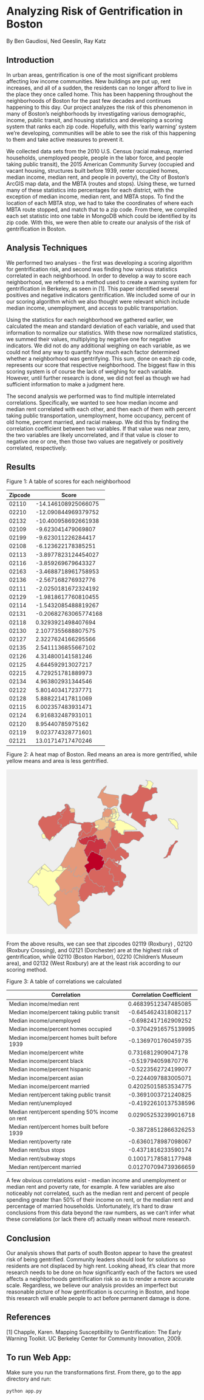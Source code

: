 # Analyzing Risk of Gentrification in Boston

By Ben Gaudiosi, Ned Geeslin, Ray Katz

## Introduction
In urban areas, gentrification is one of the most significant problems affecting low income communities. New buildings are put up, rent increases, and all of a sudden, the residents can no longer afford to live in the place they once called home. This has been happening throughout the neighborhoods of Boston for the past few decades and continues happening to this day. Our project analyzes the risk of this phenomenon in many of Boston’s neighborhoods by investigating various demographic, income, public transit, and housing statistics and developing a scoring system that ranks each zip code. Hopefully, with this ‘early warning’ system we’re developing, communities will be able to see the risk of this happening to them and take active measures to prevent it.

We collected data sets from the 2010 U.S. Census (racial makeup, married households, unemployed people, people in the labor force, and people taking public transit), the 2015 American Community Survey (occupied and vacant housing, structures built before 1939, renter occupied homes, median income, median rent, and people in poverty), the City of Boston’s ArcGIS map data, and the MBTA (routes and stops). Using these, we turned many of these statistics into percentages for each district, with the exception of median income, median rent, and MBTA stops. To find the location of each MBTA stop, we had to take the coordinates of where each MBTA route stopped, and match that to a zip code. From there, we compiled each set statistic into one table in MongoDB which could be identified by its zip code. With this, we were then able to create our analysis of the risk of gentrification in Boston.

## Analysis Techniques

We performed two analyses - the first was developing a scoring algorithm for gentrification risk, and second was finding how various statistics correlated in each neighborhood. In order to develop a way to score each neighborhood, we referred to a method used to create a warning system for gentrification in Berkeley, as seen in [1]. This paper identified several positives and negative indicators gentrification. We included some of our in our scoring algorithm which we also thought were relevant which include median income, unemployment, and access to public transportation.

Using the statistics for each neighborhood we gathered earlier, we calculated the mean and standard deviation of each variable, and used that information to normalize our statistics. With these now normalized statistics, we summed their values, multiplying by negative one for negative indicators. We did not do any additional weighing on each variable, as we could not find any way to quantify how much each factor determined whether a neighborhood was gentrifying. This sum, done on each zip code, represents our score that respective neighborhood. The biggest flaw in this scoring system is of course the lack of weighing for each variable. However, until further research is done, we did not feel as though we had sufficient information to make a judgment here.

The second analysis we performed was to find multiple interrelated correlations. Specifically, we wanted to see how median income and median rent correlated with each other, and then each of them with percent taking public transportation, unemployment, home occupancy, percent of old home, percent married, and racial makeup. We did this by finding the correlation coefficient between two variables. If that value was near zero, the two variables are likely uncorrelated, and if that value is closer to negative one or one, then those two values are negatively or positively correlated, respectively.

## Results

Figure 1: A table of scores for each neighborhood


| Zipcode | Score                |
| ------- | -------------------- |
| 02110   | -14.146108925066075  |
| 02210   | -12.090844969379752  |
| 02132   | -10.400958692661938  |
| 02109   | -9.623041479069807   |
| 02199   | -9.623011226284417   |
| 02108   | -6.123622178385251   |
| 02113   | -3.8977823124454027  |
| 02116   | -3.859269679643327   |
| 02163   | -3.4688718961758953  |
| 02136   | -2.567168276932776   |
| 02111   | -2.0250181672324192  |
| 02129   | -1.9818617760810455  |
| 02114   | -1.5432085488819267  |
| 02131   | -0.20682763065774168 |
| 02118   | 0.3293921498407694   |
| 02130   | 2.1077355688807575   |
| 02127   | 2.3227624166295566   |
| 02135   | 2.5411136855667102   |
| 02126   | 4.314800141581246    |
| 02125   | 4.644592913027217    |
| 02215   | 4.729251781889973    |
| 02134   | 4.963802931344546    |
| 02122   | 5.801403417237771    |
| 02128   | 5.888221417811069    |
| 02115   | 6.002357483931471    |
| 02124   | 6.916832487931011    |
| 02120   | 8.95440785975162     |
| 02119   | 9.023774328771601    |
| 02121   | 13.01714717470246    |

Figure 2: A heat map of Boston. Red means an area is more gentrified, while yellow means and area is less gentrified.

![alt text](map.png "Heat map of gentrification risk in Boston")



From the above results, we can see that zipcodes 02119 (Roxbury) , 02120 (Roxbury Crossing), and 02121 (Dorchester) are at the highest risk of gentrification, while 02110 (Boston Harbor), 02210 (Children’s Museum area), and 02132 (West Roxbury) are at the least risk according to our scoring method.

Figure 3: A table of correlations we calculated

| Correlation                                     | Correlation Coefficient |
| ----------------------------------------------- | ------------------------|
| Median income/median rent                       | 0.46839512347485085     |
| Median income/percent taking public transit     | -0.6454624318082117     |
| Median income/unemployed                        | -0.6982417162909252     |
| Median income/percent homes occupied            | -0.37042916575139995    |
| Median income/percent homes built before 1939   | -0.1369701760459735     |
| Median income/percent white                     | 0.7316812909047178      |
| Median income/percent black                     | -0.519794059870776      |
| Median income/percent hispanic                  | -0.5223562724199077     |
| Median income/percent asian                     | -0.2244097883005071     |
| Median income/percent married                   | 0.42025015853534775     |
| Median rent/percent taking public transit       | -0.3691003721240825     |
| Median rent/unemployed                          | -0.41922610137538596    |
| Median rent/percent spending 50% income on rent | 0.029052532399016718    |
| Median rent/percent homes built before 1939     | -0.38728512866326253    |
| Median rent/poverty rate                        | -0.6360178987098067     |
| Median rent/bus stops                           | -0.4371816233590174     |
| Median rent/subway stops                        | 0.10017178581177948     |
| Median rent/percent married                     | 0.012707094739366659    |


A few obvious correlations exist - median income and unemployment or median rent and poverty rate, for example. A few variables are also noticeably not correlated, such as the median rent and percent of people spending greater than 50% of their income on rent, or the median rent and percentage of married households. Unfortunately, it’s hard to draw conclusions from this data beyond the raw numbers, as we can’t infer what these correlations (or lack there of) actually mean without more research.

## Conclusion
Our analysis shows that parts of south Boston appear to have the greatest risk of being gentrified. Community leaders should look for solutions so residents are not displaced by high rent. Looking ahead, it’s clear that more research needs to be done on how significantly each of the factors we used affects a neighborhoods gentrification risk so as to render a more accurate scale. Regardless, we believe our analysis provides an imperfect but reasonable picture of how gentrification is occurring in Boston, and hope this research will enable people to act before permanent damage is done.

## References
[1] Chapple, Karen. Mapping Susceptibility to Gentrification: The Early Warning Toolkit. UC Berkeley Center for Community Innovation, 2009.


## To run Web App:
Make sure you run the transformations first. From there, go to the app directory and run:

`python app.py`
